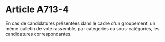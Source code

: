 # Article A713-4

En cas de candidatures présentées dans le cadre d'un groupement, un même bulletin de vote rassemble, par catégories ou sous-catégories, les candidatures correspondantes.
